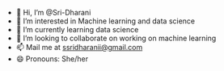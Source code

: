 - 👋 Hi, I’m @Sri-Dharani
- 👀 I’m interested in Machine learning and data science
- 🌱 I’m currently learning data science 
- 💞️ I’m looking to collaborate on working on machine learning
- 📫 Mail me at ssridharanii@gmail.com
- 😄 Pronouns: She/her


<!---
Sri-Dharani007/Sri-Dharani007 is a ✨ special ✨ repository because its `README.md` (this file) appears on your GitHub profile.
You can click the Preview link to take a look at your changes.
--->
